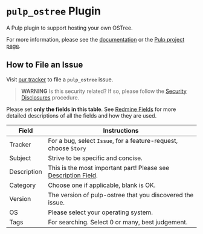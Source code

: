 # `pulp_ostree` Plugin

A Pulp plugin to support hosting your own OSTree.

For more information, please see the [documentation](docs/index.rst) or the [Pulp project page](https://pulpproject.org/).


How to File an Issue
--------------------


Visit [our tracker](https://pulp.plan.io/projects/pulp_ostree/issues/new) to file a `pulp_ostree` issue.


> **WARNING** Is this security related? If so, please follow the [Security Disclosures](https://docs.pulpproject.org/pulpcore/bugs-features.html#security-bugs) procedure.


Please set **only the fields in this table**. See [Redmine Fields](https://docs.pulpproject.org/pulpcore/bugs-features.html#redmine-fields) for more detailed
descriptions of all the fields and how they are used.

| Field | Instructions |
| ----- | ----------- |
| Tracker | For a bug, select `Issue`, for a feature-request, choose `Story` |
| Subject | Strive to be specific and concise. |
| Description | This is the most important part! Please see [Description Field](https://docs.pulpproject.org/bugs-features.html#issue-description). |
| Category | Choose one if applicable, blank is OK. |
| Version | The version of pulp-ostree that you discovered the issue. |
| OS | Please select your operating system. |
| Tags | For searching. Select 0 or many, best judgement. |

